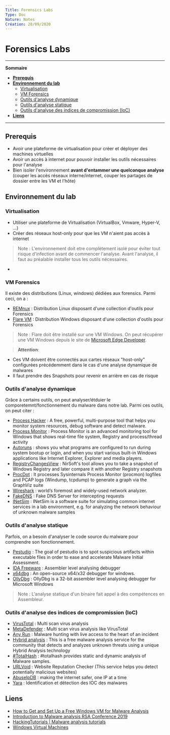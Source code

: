 ```yaml
---
Title: Forensics Labs
Type: Doc
Nature: Notes
Création: 28/09/2020
---
```


#  Forensics Labs
---
**Sommaire**

- **[Prerequis](#Prerequis)**
- **[Environnement du lab](#Environnement-du-lab)**
  - [Virtualisation](#Virtualisation)
  - [VM Forensics](#VM-Forensics)
  - [Outils d'analyse dynamique](#Outils-d'analyse-dynamique)
  - [Outils d'analyse statique](#Outils-d'analyse-statique)
  - [Outils d'analyse des indices de compromission (IoC)](#Outils-d'analyse-des-indices-de-compromission-(IoC))
- **[Liens](#Liens)**
---
## Prerequis
- Avoir une plateforme de virtualisation pour créer et déployer des machines virtuelles
- Avoir un accès à internet pour pouvoir installer les outils nécessaires pour l'analyse
- Bien isoler l'environnement **avant d'entammer une quelconque analyse** (couper les accès réseaux interne/internet, couper les partages de dossier entre les VM et l'hôte)

## Environnement du lab
### Virtualisation
- Utiliser une plateforme de Virtualisation (VirtualBox, Vmware, Hyper-V, ...)
- Créer des réseaux host-only pour que les VM n'aient pas accès à internet
> Note : L'environnement doit etre complètement isolé pour éviter tout risque d'infection avant de commencer l'analyse. Avant l'analyse, il faut au préalable installer tous les outils nécessaires.
-

### VM Forensics
Il existe des distributions (Linux, windows) dédiées aux forensics. Parmi ceci, on a :
- [REMnux](https://remnux.org/) : Distribution Linux disposant d'une collection d'outils pour Forensics
- [Flare VM](https://github.com/fireeye/flare-vm) : Distribution Windows  disposant d'une collection d'outils pour Forensics
> Note : Flare doit être installé sur une VM Windows. On peut récupérer une VM Windows depuis le site de [Microsoft Edge Developer](https://developer.microsoft.com/en-us/microsoft-edge/tools/vms/).

> **Attention**:
  - Ces VM doivent être connectés aux cartes réseaux "host-only" configurées précédemment dans le cas d'une analyse dynamique de malwares
  - Il faut prendre des Snapshots pour revenir en arrière en cas de risque

### Outils d'analyse dynamique
Grâce à certains outils, on peut analyser/étduier le comporetemnt/fonctionnement du malware dans notre lab. Parmi ces outils, on peut citer :
- [Process Hacker](https://processhacker.sourceforge.io/) : A free, powerful, multi-purpose tool that helps you monitor system resources, debug software and detect malware.
- [Process Monitor](https://docs.microsoft.com/en-us/sysinternals/downloads/procmon) : Process Monitor is an advanced monitoring tool for Windows that shows real-time file system, Registry and process/thread activity
- [Autoruns](https://docs.microsoft.com/en-us/sysinternals/downloads/autoruns) :  shows you what programs are configured to run during system bootup or login, and when you start various built-in Windows applications like Internet Explorer, Explorer and media players.
- [RegistryChangesView](https://www.nirsoft.net/utils/registry_changes_view.html) :  NirSoft's tool allows you to take a snapshot of Windows Registry and later compare it with another Registry snapshots
- [ProcDot](https://www.procdot.com/) : It processes Sysinternals Process Monitor (procmon) logfiles and PCAP logs (Windump, tcpdump) to generate a graph via the GraphViz suite
- [Wireshark](https://www.inetsim.org/about.html) : world’s foremost and widely-used network analyzer.
- [FakeDNS](https://github.com/Crypt0s/FakeDns) : Fake DNS Server for intercepting requests
- [INetSim](https://www.inetsim.org/) : INetSim is a software suite for simulating common internet services in a lab environment, e.g. for analyzing the network behaviour of unknown malware samples

### Outils d'analyse statique
Parfois, on a besoin d'analyser le code source du malware pour comprendre son fonctionnement.
- [Pestudio](https://www.winitor.com/) : The goal of pestudio is to spot suspicious artifacts within executable files in order to ease and accelerate Malware Initial Assessment.
- [IDA Freeware](https://www.hex-rays.com/products/ida/support/download_freeware/) : Assembler level analysing debugger
- [x64dbg](https://x64dbg.com/#start) : An open-source x64/x32 debugger for windows.
- [OllyDbg](http://www.ollydbg.de/) : OllyDbg is a 32-bit assembler level analysing debugger for Microsoft Windows
> Note : L'analyse statique d'un binaire fait appel à des compétences en Assembleur.

### Outils d'analyse des indices de compromission (IoC)

- [VirusTotal](https://virustotal.com) : Multi scan virus analysis
- [MetaDefender](https://metadefender.opswat.com/) : Multi scan virus analysis like VirusTotal
- [Any Run](https://any.run/) : Malware hunting with live access to the heart of an incident
- [Hybrid analysis](https://www.hybrid-analysis.com/) : This is a free malware analysis service for the community that detects and analyzes unknown threats using a unique Hybrid Analysis technology
- [#TotalHash](https://totalhash.cymru.com/) : #totalhash provides static and dynamic analysis of Malware samples.
- [URLVoid](https://www.urlvoid.com/) : Website Reputation Checker (This service helps you detect potentially malicious websites)
- [AbuseIpDB](https://www.abuseipdb.com/) : making the internet safer, one IP at a time
- [Yara](https://virustotal.github.io/yara/) : Identification et détection des IOC des malwares


## Liens
- [How to Get and Set Up a Free Windows VM for Malware Analysis](https://zeltser.com/free-malware-analysis-windows-vm/)
- [Introduction to Malware analysis RSA Conference 2019](https://zeltser.com/media/docs/intro-to-malware-analysis-ir.pdf)
- [HackingTutorials | Malware analysis tutorials](https://www.hackingtutorials.org/malware-analysis-tutorials/dynamic-malware-analysis-tools/ )
- [Windows Virtual Machines](https://developer.microsoft.com/en-us/microsoft-edge/tools/vms/)
